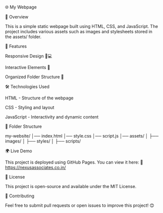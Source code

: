 🌐 My Webpage

📌 Overview

This is a simple static webpage built using HTML, CSS, and JavaScript. The project includes various assets such as images and stylesheets stored in the assets/ folder.

🚀 Features

Responsive Design 📱💻

Interactive Elements 🎨

Organized Folder Structure 📂

🛠️ Technologies Used

HTML - Structure of the webpage

CSS - Styling and layout

JavaScript - Interactivity and dynamic content

👤 Folder Structure

my-website/
│── index.html
│── style.css
│── script.js
│── assets/
│   ├── images/
│   ├── styles/
│   ├── scripts/

🌍 Live Demo

This project is deployed using GitHub Pages. You can view it here:
🔗 https://nexusassociates.co.in/


🐜 License

This project is open-source and available under the MIT License.

🤝 Contributing

Feel free to submit pull requests or open issues to improve this project! 😊

